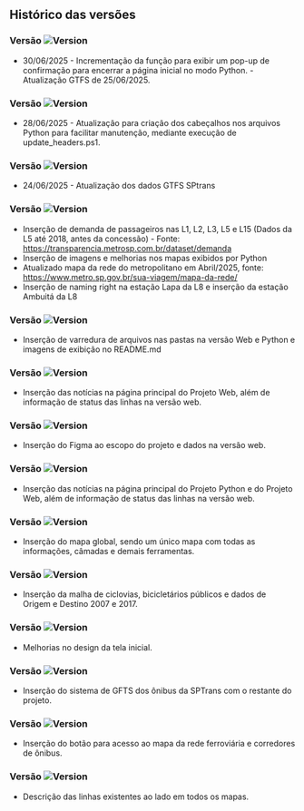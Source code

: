 ## Histórico das versões

### Versão ![Version](https://img.shields.io/badge/1.1.3-yellow.svg)

- 30/06/2025 - Incrementação da função para exibir um pop-up de confirmação para encerrar a página inicial no modo Python.
             - Atualização GTFS de 25/06/2025.

### Versão ![Version](https://img.shields.io/badge/1.1.2-yellow.svg)

- 28/06/2025 - Atualização para criação dos cabeçalhos nos arquivos Python para facilitar manutenção, mediante execução de update_headers.ps1.

### Versão ![Version](https://img.shields.io/badge/1.1.1-yellow.svg)

- 24/06/2025 - Atualização dos dados GTFS SPtrans

### Versão ![Version](https://img.shields.io/badge/1.1.0-yellow.svg)

- Inserção de demanda de passageiros nas L1, L2, L3, L5 e L15 (Dados da L5 até 2018, antes da concessão) - Fonte: https://transparencia.metrosp.com.br/dataset/demanda
- Inserção de imagens e melhorias nos mapas exibidos por Python
- Atualizado mapa da rede do metropolitano em Abril/2025, fonte: https://www.metro.sp.gov.br/sua-viagem/mapa-da-rede/
- Inserção de naming right na estação Lapa da L8 e inserção da estação Ambuitá da L8

### Versão ![Version](https://img.shields.io/badge/1.0.9-yellow.svg)

- Inserção de varredura de arquivos nas pastas na versão Web e Python e imagens de exibição no README.md

### Versão ![Version](https://img.shields.io/badge/1.0.8-yellow.svg)

- Inserção das notícias na página principal do Projeto Web, além de informação de status das linhas na versão web.

### Versão ![Version](https://img.shields.io/badge/1.0.7-yellow.svg)

- Inserção do Figma ao escopo do projeto e dados na versão web.
  
### Versão ![Version](https://img.shields.io/badge/1.0.6-yellow.svg)

- Inserção das notícias na página principal do Projeto Python e do Projeto Web, além de informação de status das linhas na versão web.

### Versão ![Version](https://img.shields.io/badge/1.0.5-yellow.svg)

- Inserção do mapa global, sendo um único mapa com todas as informações, câmadas e demais ferramentas.

### Versão ![Version](https://img.shields.io/badge/1.0.4-yellow.svg)

- Inserção da malha de ciclovias, bicicletários públicos e dados de Origem e Destino 2007 e 2017.
  
### Versão ![Version](https://img.shields.io/badge/1.0.3-yellow.svg)

- Melhorias no design da tela inicial.

### Versão ![Version](https://img.shields.io/badge/1.0.2-yellow.svg)

- Inserção do sistema de GFTS dos ônibus da SPTrans com o restante do projeto.

### Versão ![Version](https://img.shields.io/badge/1.0.1-yellow.svg)

- Inserção do botão para acesso ao mapa da rede ferroviária e corredores de ônibus.
 
### Versão ![Version](https://img.shields.io/badge/1.0.0-yellow.svg)

- Descrição das linhas existentes ao lado em todos os mapas.
